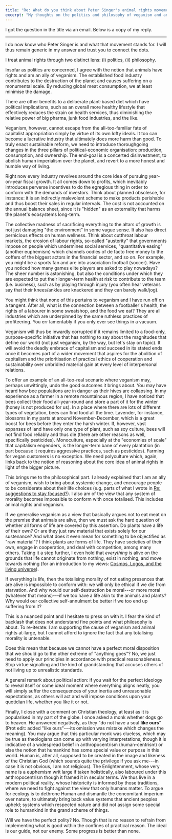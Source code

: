 ```yaml
---
title: "Re: What do you think about Peter Singer's animal rights movement?"
excerpt: "My thoughts on the politics and philosophy of veganism and animal rights."
---
```


I got the question in the title via an email.  Below is a copy of my
reply.

* * *

I do now know who Peter Singer is and what that movement stands for.  I
will thus remain generic in my answer and trust you to connect the dots.

I treat animal rights through two distinct lens: (i) politics, (ii)
philosophy.

Insofar as politics are concerned, I agree with the notion that animals
have rights and am an ally of veganism.  The established food industry
contributes to the destruction of the planet and causes suffering on a
monumental scale.  By reducing global meat consumption, we at least
minimise the damage.

There are other benefits to a deliberate plant-based diet which have
political implications, such as an overall more healthy lifestyle that
effectively reduces the strain on health services, thus diminishing the
relative power of big pharma, junk food industries, and the like.

Veganism, however, cannot escape from the all-too-familiar fate of
capitalist appropriation simply by virtue of its own lofty ideals.  It
too can become a lucrative industry that ultimately does more harm than
good.  To truly enact sustainable reform, we need to introduce
thoroughgoing changes in the three pillars of political-economic
organisation: production, consumption, and ownership.  The end-goal is a
concerted disinvestment, to abolish human imperialism over the planet,
and revert to a more honest and humble way of living.

Right now every industry revolves around the core idea of pursuing
year-on-year fiscal growth.  It all comes down to profits, which
inevitably introduces perverse incentives to do the egregious thing in
order to conform with the demands of investors.  Think about planned
obsolesce, for instance: it is an indirectly malevolent scheme to make
products perishable and thus boost their sales in regular intervals.
The cost is not accounted on the annual balance sheet, since it is
"hidden" as an externality that harms the planet's ecosystems long-term.

The collective madness of sacrificing everything to the altars of growth
is not just damaging "the environment" in some vague sense.  It also has
direct pernicious effects on human wellness.  Think about cutthroat
labour markets, the erosion of labour rights, so-called "austerity" that
governments impose on people which undermines social services,
"quantitative easing" (another euphemism) which channels oodles of de
facto free money to the coffers of the biggest actors in the financial
sector, and so on.  For example, you might be a sports fan and are into
association football (soccer).  Have you noticed how many games elite
players are asked to play nowadays?  The sheer number is astonishing,
but also the conditions under which they are expected to put their
longer-term health at risk to contribute to the team (i.e. business),
such as by playing through injury (you often hear veterans say that
their knees/ankles are knackered and they can barely walk/jog).

You might think that none of this pertains to veganism and I have run
off on a tangent.  After all, what is the connection between a
footballer's health, the rights of a labourer in some sweatshop, and the
food we eat?  They are all industries which are underpinned by the same
ruthless practices of profiteering.  You err lamentably if you only ever
see things in a vacuum.

Veganism will thus be inwardly corrupted if it remains limited to a
food-only, purpose-specific initiative that has nothing to say about the
magnitudes that define our world (not just veganism, by the way, but
let's stay on topic).  It will avoid the deadly embrace of capitalism
and succeed in its stated ends once it becomes part of a wider movement
that aspires for the abolition of capitalism and the prioritisation of
practical ethics of cooperation and sustainability over unbridled
material gain at every level of interpersonal relations.

To offer an example of an all-too-real scenario where veganism may,
perhaps unwittingly, undo the good outcomes it brings about.  You may
have heard how bee populations are in danger as their hives are
collapsing.  In my experience as a farmer in a remote mountainous
region, I have noticed that bees collect their food all-year-round and
store a part of it for the winter (honey is not produced for us).  In a
place where there are lots of different types of vegetation, bees can
find food all the time.  Lavender, for instance, blossoms in my parts at
around November-December, which is a great boost for bees before they
enter the harsh winter.  If, however, vast expanses of land have only
one type of plant, such as soy culture, bees will not find food reliably
and thus die (there are other reasons as well, specifically pesticides).
Monoculture, especially at the "economies of scale" that capitalism
engenders, is the longer-term bane of every plantation (in part because
it requires aggressive practices, such as pesticides).  Farming for
vegan customers is no exception.  We need polyculture which, again,
links back to the notion of reasoning about the core idea of animal
rights in light of the bigger picture.

This brings me to the philosophical part.  I already explained that I am
an ally of veganism, wish to bring about systemic change, and encourage
people to be considerate about their life choices (e.g. parts of what I
wrote in [Re: suggestions to stay
focused?](https://protesilaos.com/commentary/2022-06-04-suggestions-focus/)).
I also am of the view that any system of morality becomes impossible to
conform with once totalised.  This includes animal rights and veganism.

If we generalise veganism as a view that basically argues not to eat
meat on the premise that animals are alive, then we must ask the hard
question of whether all forms of life are covered by this assertion.  Do
plants have a life of their own?  Or are they just raw material that
exists solely for our sustenance?  And what does it even mean for
something to be objectified as "raw material"?  I think plants are forms
of life.  They have societies of their own, engage in cooperation, and
deal with competition, among many others.  Taking it a step further, I
even hold that *everything* is alive on the grounds that life cannot
originate from nothing, exist in nothing, and move towards nothing (for
an introduction to my views: [Cosmos, Logos, and the living
universe](https://protesilaos.com/books/2022-02-05-cosmos-logos-living-universe/)).

If everything is life, then the totalising morality of not eating
presences that are alive is impossible to conform with: we will only be
ethical if we die from starvation.  And why would our self-destruction
be moral---or more moral (whatever that means)---if we too have a life
akin to the animals and plants?  Why would our collective self-annulment
be better if we too end up suffering from it?

This is a nuanced point and I hesitate to press on with it.  I fear the
kind of backlash that does not understand fine points and what
philosophy is about.  To re-iterate: I am supporting the cause of
veganism and animal rights at-large, but I cannot afford to ignore the
fact that any totalising morality is untenable.

Does this mean that because we cannot have a perfect moral disposition
that we should go to the other extreme of "anything goes"?  No, we just
need to apply our principles in accordance with practical
reasonableness.  Stop virtue signalling and the kind of grandstanding
that accuses others of not living up to unrealistic standards.

A general remark about political action: if you wait for the perfect
ideology to reveal itself or some ideal moment where everything aligns
neatly, you will simply suffer the consequences of your inertia and
unreasonable expectations, as others will act and will impose conditions
upon your quotidian life, whether you like it or not.

Finally, I close with a comment on Christian theology, at least as it is
popularised in my part of the globe.  I once asked a monk whether dogs
go to heaven.  He answered negatively, as they "do not have a soul
**like ours**" (Prot edit: added "like ours"---its omission was mistake
which changes the meaning).  You may argue that this particular monk was
clueless, which may be true as theologians can come up with varying
interpretations, though it is indicative of a widespread belief in
anthropocentrism (human-centrism) or else the notion that humankind has
some special value or purpose in this world.  Human is, after all,
supposed to be created in the image and likeness of the Christian God
(which sounds quite the privilege if you ask me---in case it is not
obvious, I am not religious).  The Enlightenment, whose very name is a
euphemism writ large if taken holistically, also laboured under this
anthropocentrism though it framed it in secular terms.  We thus live in
a modern political reality, whose historicity is informed by those
traditions, where we need to fight against the view that only humans
matter.  To argue for ecology is to dethrone Human and dismantle the
concomitant imperium over nature, to ultimately bring back value systems
that ancient peoples upheld; systems which respected nature and did not
assign some special role to humankind in the grand scheme of things.

Will we have the perfect polity?  No.  Though that is no reason to
refrain from implementing what is good within the confines of practical
reason.  The ideal is our guide, not our enemy.  Some progress is better
than none.
